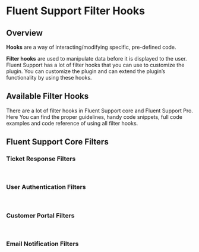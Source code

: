 # Fluent Support Filter Hooks

###

<Badge type="info" text="Fluent Support Core" /> <Badge type="tip" text="Intermediate" />

## Overview

[//]: # (what is hook?)
**Hooks** are a way of interacting/modifying specific, pre-defined code.

**Filter hooks** are used to manipulate data before it is displayed to the user.
Fluent Support has a lot of filter hooks that you can use to customize the plugin.
You can customize the plugin and can extend the plugin’s functionality by using these hooks.

## Available Filter Hooks

There are a lot of filter hooks in Fluent Support core and Fluent Support Pro.
Here You can find the proper guidelines, handy code snippets, full code examples and code reference of using all filter hooks.

## Fluent Support Core Filters

### Ticket Response Filters
<br />

<!--@include: ./_ticket_response_filters.md-->

### User Authentication Filters
<br />

<!--@include: ./_user_authentication_filters.md-->

### Customer Portal Filters
<br />

<!--@include: ./_customer_portal_filters.md-->

### Email Notification Filters
<br />

<!--@include: ./_email_notification_filters.md-->